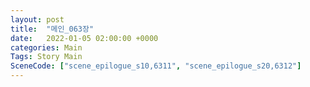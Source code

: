```yaml
---
layout: post
title:  "메인_063장"
date:   2022-01-05 02:00:00 +0000
categories: Main
Tags: Story Main
SceneCode: ["scene_epilogue_s10,6311", "scene_epilogue_s20,6312"]
---
```

